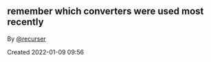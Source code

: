 ## remember which converters were used most recently

By [@recurser](https://github.com/recurser)

Created 2022-01-09 09:56
